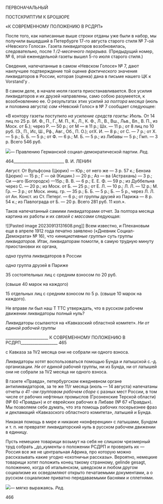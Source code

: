 ПЕРВОНАЧАЛЬНЫЙ

ПОСТСКРИПТУМ К БРОШЮРЕ

«К СОВРЕМЕННОМУ ПОЛОЖЕНИЮ В РСДРП»

После того, как написанные выше строки отданы уже были в набор, мы получили вышедший в Петербурге 17-го августа старого стиля № 7-ой «Невского Голоса». Газета ликвидаторов возобновилась, следовательно, после _1 /2-месячного перерыва._ (Преды­дущий номер, № 6, этой еженедельной газеты вышел 5-го июля старого стиля.)

Сведения, напечатанные в самом «Невском Голосе» № 7, дают наилучшее подтвер­ждение той оценке _фактического_ значения ликвидаторов в России, которая (оценка) дана в письме нашего ЦК к Vorstand'y .

В самом деле, в начале июля газета приостанавливается. Все усилия ликвидаторов и их друзей направлены, само собою разумеется, к возобновлению ее. О результатах этих усилий _за полтора месяца_ (июль и половина августа) _сам_ «Невский Голос» в № 7 со­общает следующее:

«В контору газеты поступило _на усиление средств газеты:_ _Июль._ От 14 лиц по 25 р. (И. Ф., П., Г., М. П., К., Л., К. Ф., Л., В., Вш., Льв., Вл., В. П., из Моск. от Б.); через Р. — 50 р.; от M — я 11 р.; Шх. — 11 р.; от 8 лиц по 10 руб. (Э., П., Ис, Ш., Рф., Авг., Об., П. О.); отХ. И. — 8 р.; от С. — 7 р.; от X. — 5 р.; Б. Б. — 5 р.; от Ф. — 6 р.; М. Б. — 5 р.; из Либавы — 5 р.; Гмп. — 3 р. Всего 546 руб.

![](file:///C:/Users/bot32/AppData/Local/Temp/msohtmlclip1/01/clip_image001.png)— Правлению Германской социал-демократической партии. _Ред._

  

464__________________________ В. И. ЛЕНИН

  

_Август._ От Вульфсона (Цюрих) — Юр.; от него же — 3 р. 57 к.; Бензиа (Цю­рих) — 15 р.; Г — ой (Кишин.) — 20 р.; Аз — ва (Астрахань) — 3 р.; Си —аго (Богородск) —15р.; В. В. — 6 р.; Ε. Ε. Φ. — 59 р.; из Дуббельна через С. — 20 р.; из Моск. от Б. — 25 р.; от Е. Л. — 10 р.; Л. Л. — 12 р.; Μ. Γρ. — 3 р.; от Моск. иниц. гр. — 35 р.; Б. Б. — 5 р.; Б. — 5 р., через Л. Л. от Ан. Конст. из Ст. Петерг. — 6 р.; от группы друзей из Парижа — 8 р. 54 к.; из Павлограда от Б. — 20 р. Все­го 281 руб. 11 коп.».

Таков напечатанный самими ликвидаторами отчет. За полтора месяца картина их ра­боты и их _связей с массами_ следующая:

![[Pasted image 20230913131608.png]]
Всем известно, и Плехановым еще в апреле 1912 года печатно заявлено («Дневник Социал-Демократа» № 16), что _«инициативные группы»_ суть группы _ликвидаторов._ Итак, ликвидаторам помогли, в самую трудную минуту приостановки их органа,

_одна_ группа ликвидаторов в России

_одна_ группа друзей в Париже

35 состоятельных лиц с средним взносом по 20 руб.

(свыше 40 марок на каждого)

15 отдельных лиц с средним взносом по 5 р. (свыше 10 марок на каждого).

Не вправе ли был наш Τ TTC утверждать, что в русском рабочем движении ликвидато­ры полный нуль?

Ликвидаторы ссылаются на «Кавказский областной комитет». _Ни от единой_ _рабочей группы_

  

______________________ К СОВРЕМЕННОМУ ПОЛОЖЕНИЮ В РСДРП___________________ 465

с Кавказа за 1V2 месяца они не собрали ни одного взноса.

Ликвидаторы хотят воспользоваться помощью Бунда и латышской с.-д. организации. _Ни от единой_ рабочей группы, ни из Бунда, ни от латышей они не собрали за 1V2 месяца ни одного взноса.

В газете «Правда», петербургском ежедневном органе антиликвидаторов, за те же 11/г месяца (июль — 14 августа) напечатаны отчеты _о 41 -ом групповом рабочем сборе_ с разных мест России, в том числе от рабочих нефтяных промыслов (Грозненские Тер­ской области) (№ 60 «Правды») и от еврейских рабочих в Либаве (№ 67 «Правды»). Мы позволяем себе думать, что эта помощь рабочих посерьезнее фраз и декламаций «Кав­казского областного комитета», латышей и Бунда.

Никакая помощь в мире и никакие «конференции» с латышами, Бундом и т. п. не превратят ликвидаторский _нуль_ в русском рабочем движении в единицу.

Пусть немецкие товарищи возьмут на себя не слишком чрезмерный труд собрать _до­__кументы_ о положении РСДРП и проверить их — Россия все же не центральная Афри­ка, про которую можно рассказывать какие угодно «охотничьи рассказы». Вероятно, немецкие товарищи хотят положить конец такому странному, gelinde gesagt, положе­нию, когда об итальянском, шведском и любом другом социализме их осведомляют от­крыто печатаемыми документами, а о русском социализме приватно передаваемыми баснями и сплетнями.

![](file:///C:/Users/bot32/AppData/Local/Temp/msohtmlclip1/01/clip_image001.png)— мягко выражаясь. _Ред._

  

466